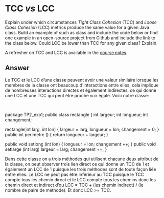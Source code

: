 # TCC *vs* LCC

Explain under which circumstances *Tight Class Cohesion* (TCC) and *Loose Class Cohesion* (LCC) metrics produce the same value for a given Java class. Build an example of such as class and include the code below or find one example in an open-source project from Github and include the link to the class below. Could LCC be lower than TCC for any given class? Explain.

A refresher on TCC and LCC is available in the [course notes](https://oscarlvp.github.io/vandv-classes/#cohesion-graph).

## Answer

Le TCC et le LCC d’une classe peuvent avoir une valeur similaire lorsque les membres de la classe ont beaucoup d'interactions entre elles, cela implique de nombreuses interactions directes et également indirectes, ce qui donne une LCC et une TCC qui peut être proche voir égale.
Voici notre classe:

﻿

package TP2_exo1;
public class rectangle { 
  int largeur;
  int longueur; 
  int changement;

  rectangle(int larg, int lon) { largeur = larg;
    longueur = lon;
    changement = 0;
  }
  public int perimetre () { return longueur + largeur; }
  
  public void setlong (int lon) {
    longueur = lon;
    changement ++;
  }
  public void setlarge (int larg)
    largeur = larg;
    changement ++;
  }


Dans cette classe on a trois méthodes qui utilisent chacune deux attribut de la classe, on peut observer trois lien direct ce qui donne un TCC de 1 et également un LCC de 1 puisque les trois méthodes sont de toute façon liée entre elles. 
Le LCC ne peut pas être inférieur au TCC puisque le TCC compte tous les chemin direct et le LCC compte tous les chemins donc les chemin direct et indirect d’ou LCC = TCC + (les chemin indirect) / (le nombre de paire de méthode). Et donc LCC >= TCC.
